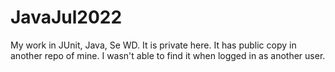 # JavaJul2022
My work in JUnit, Java, Se WD. It is private here. It has public copy in another repo of mine. I wasn't able to find it when logged in as another user.
